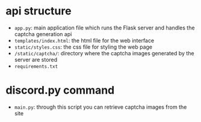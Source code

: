 # api structure
- `app.py`: main application file which runs the Flask server and handles the captcha generation api
- `templates/index.html`: the html file for the web interface
- `static/styles.css`: the css file for styling the web page
- `/static/captcha/`: directory where the captcha images generated by the server are stored
- `requirements.txt`

# discord.py command
- `main.py`: through this script you can retrieve captcha images from the site
